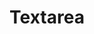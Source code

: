 ---
layout: component.njk
tags: 
    - legacy_components_de
key: textarea-legacy_de
title: Textarea
parent: legacy_components_de
image: legacy/overview/textarea.webp
keywords: 
order: 270
---